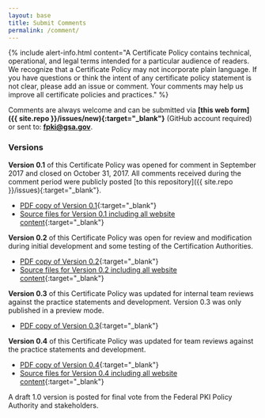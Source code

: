 ```yaml
---
layout: base
title: Submit Comments
permalink: /comment/
---
```

{% include alert-info.html content="A Certificate Policy contains technical, operational, and legal terms intended for a particular audience of readers.  We recognize that a Certificate Policy may not incorporate plain language.  If you have questions or think the intent of any certificate policy statement is not clear, please add an issue or comment. Your comments may help us improve all certificate policies and practices." %}

Comments are always welcome and can be submitted via **[this web form]({{ site.repo }}/issues/new){:target="_blank"}** (GitHub account required) or sent to: **[fpki@gsa.gov](mailto:fpki@gsa.gov)**.

### Versions

**Version 0.1** of this Certificate Policy was opened for comment in September 2017 and closed on October 31, 2017.  All comments received during the comment period were publicly posted [to this repository]({{ site.repo }}/issues){:target="_blank"}.

- [PDF copy of Version 0.1](https://github.com/uspki/policies/blob/v0.1/assets/docs/Federal_Public_Trust_Device_PKI_Certificate_Policy_Draft_v0_1_September2017.pdf){:target="_blank"}
- [Source files for Version 0.1 including all website content](https://github.com/uspki/policies/releases/tag/v0.1){:target="_blank"}

**Version 0.2** of this Certificate Policy was open for review and modification during initial development and some testing of the Certification Authorities.

- [PDF copy of Version 0.2](https://github.com/uspki/policies/blob/v0.2/assets/docs/US_Federal_Public_Trust_TLS_Certificate_Policy_v0_2.pdf){:target="_blank"}
- [Source files for Version 0.2 including all website content](https://github.com/uspki/policies/releases/tag/v0.2){:target="_blank"}

**Version 0.3** of this Certificate Policy was updated for internal team reviews against the practice statements and development.  Version 0.3 was only published in a preview mode.

- [PDF copy of Version 0.3](https://github.com/uspki/policies/blob/master/assets/docs/US_Federal_Public_Trust_TLS_Certificate_Policy_v0_3.pdf){:target="_blank"}

**Version 0.4** of this Certificate Policy was updated for team reviews against the practice statements and development.  

- [PDF copy of Version 0.4](https://github.com/uspki/policies/blob/v0.4/assets/docs/US_Federal_Public_Trust_TLS_Certificate_Policy_v0_4.pdf){:target="_blank"}
- [Source files for Version 0.4 including all website content](https://github.com/uspki/policies/releases/tag/v0.4){:target="_blank"}

A draft 1.0 version is posted for final vote from the Federal PKI Policy Authority and stakeholders.
